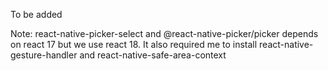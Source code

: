 To be added

Note: react-native-picker-select and @react-native-picker/picker depends on react 17 but we use react 18. It also required me to install react-native-gesture-handler and react-native-safe-area-context
